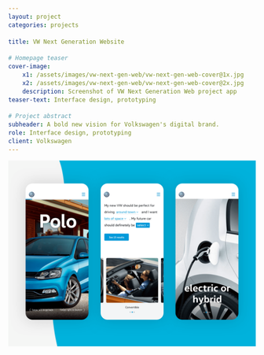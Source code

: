 ```yaml
---
layout: project
categories: projects

title: VW Next Generation Website

# Homepage teaser
cover-image:
    x1: /assets/images/vw-next-gen-web/vw-next-gen-web-cover@1x.jpg
    x2: /assets/images/vw-next-gen-web/vw-next-gen-web-cover@2x.jpg
    description: Screenshot of VW Next Generation Web project app
teaser-text: Interface design, prototyping

# Project abstract
subheader: A bold new vision for Volkswagen's digital brand.
role: Interface design, prototyping
client: Volkswagen
---
```


![Three screenshots of the VW Next Generation website on mobile devices.](/assets/images/vw-next-gen-web/volkswagen-next-gen-web-intro.png)